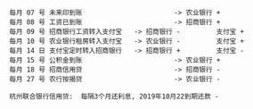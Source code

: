     每月 07 号 未来印到账  						-> 农业银行 +
    每月 08 号 工资已到账  						-> 招商银行 +
    每月 09 号 招商银行工资转入支付宝   -> 招商银行 - 		支付宝 +
    每月 10 号 农业银行租房转入支付宝   -> 农业银行 - 		支付宝 +
    每月 14 日 支付宝定时转入招商银行   -> 招商银行 + 		支付宝 -
    每月 15 号 公积金到账  						-> 农业银行 +
    每月 18 号 招商信用贷  						-> 招商银行 -
    每月 27 号 农行按揭贷  						-> 农业银行 -
    
    杭州联合银行信用贷:  每隔3个月还利息, 2019年10月22到期还款 -